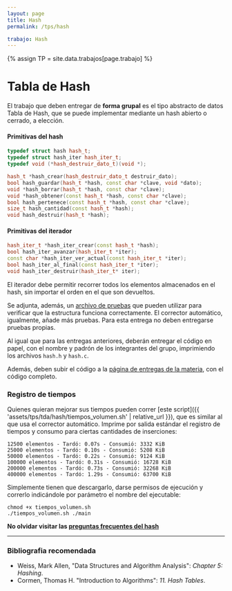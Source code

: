 ```yaml
---
layout: page
title: Hash
permalink: /tps/hash

trabajo: Hash
---
```

{% assign TP = site.data.trabajos[page.trabajo] %}

Tabla de Hash
=============

El trabajo que deben entregar de **forma grupal** es el tipo abstracto de datos Tabla de Hash, que se puede implementar mediante un hash abierto o cerrado, a elección.

#### Primitivas del hash
``` cpp
typedef struct hash hash_t;
typedef struct hash_iter hash_iter_t;
typedef void (*hash_destruir_dato_t)(void *);

hash_t *hash_crear(hash_destruir_dato_t destruir_dato);
bool hash_guardar(hash_t *hash, const char *clave, void *dato);
void *hash_borrar(hash_t *hash, const char *clave);
void *hash_obtener(const hash_t *hash, const char *clave);
bool hash_pertenece(const hash_t *hash, const char *clave);
size_t hash_cantidad(const hash_t *hash);
void hash_destruir(hash_t *hash);
```

#### Primitivas del iterador
``` cpp
hash_iter_t *hash_iter_crear(const hash_t *hash);
bool hash_iter_avanzar(hash_iter_t *iter);
const char *hash_iter_ver_actual(const hash_iter_t *iter);
bool hash_iter_al_final(const hash_iter_t *iter);
void hash_iter_destruir(hash_iter_t* iter);
```

El iterador debe permitir recorrer todos los elementos almacenados en el hash, sin importar el orden en el que son devueltos.

Se adjunta, además, un [archivo de pruebas]({{site.skel}}) que pueden utilizar para verificar que la estructura funciona correctamente.  El corrector automático, igualmente, añade más pruebas. Para esta entrega no deben entregarse pruebas propias.

Al igual que para las entregas anteriores, deberán entregar el código en papel, con el nombre y padrón de los integrantes del grupo, imprimiendo los archivos `hash.h` y `hash.c`.   

Además, deben subir el código a la [página de entregas de la materia]({{site.entregas}}), con el código completo.

### Registro de tiempos

Quienes quieran mejorar sus tiempos pueden correr [este script]({{ 'assets/tps/tda/hash/tiempos_volumen.sh' | relative_url }}),
que es similar al que usa el corrector automático. Imprime por salida estándar
el registro de tiempos y consumo para ciertas cantidades de inserciones:

```
12500 elementos - Tardó: 0.07s - Consumió: 3332 KiB
25000 elementos - Tardó: 0.10s - Consumió: 5208 KiB
50000 elementos - Tardó: 0.22s - Consumió: 9124 KiB
100000 elementos - Tardó: 0.31s - Consumió: 16728 KiB
200000 elementos - Tardó: 0.73s - Consumió: 32268 KiB
400000 elementos - Tardó: 1.29s - Consumió: 63700 KiB
```

Simplemente tienen que descargarlo, darse permisos de ejecución y correrlo
indicándole por parámetro el nombre del ejecutable:

```
chmod +x tiempos_volumen.sh
./tiempos_volumen.sh ./main
```

**No olvidar visitar las [preguntas frecuentes del hash](/algo2/faq/hash)**

---
### Bibliografia recomendada
* Weiss, Mark Allen, "Data Structures and Algorithm Analysis": *Chapter 5: Hashing*.
* Cormen, Thomas H. "Introduction to Algorithms": *11. Hash Tables*.
